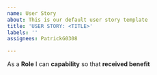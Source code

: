 ```yaml
---
name: User Story
about: This is our default user story template
title: 'USER STORY: <TITLE>'
labels: ''
assignees: PatrickG0308

---
```


As a **Role** I can **capability** so that **received benefit**
